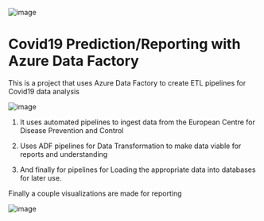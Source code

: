![image](https://github.com/giannisyp/covid-reporting-ADF/assets/119696474/743786cf-40a4-4510-961a-26a52891da72)

# Covid19 Prediction/Reporting with Azure Data Factory

This is a project that uses Azure Data Factory to create ETL pipelines for Covid19 data analysis

![image](https://github.com/giannisyp/covid-reporting-ADF/assets/119696474/0ac49d2e-05d6-4f9b-82c7-07162a235105)


1. It uses automated pipelines to ingest data from the European Centre for Disease Prevention and Control

2. Uses ADF pipelines for Data Transformation to make data viable for reports and understanding 

3. And finally for pipelines for Loading the appropriate data into databases for later use.





Finally a couple visualizations are made for reporting 

![image](https://github.com/giannisyp/covid-reporting-ADF/assets/119696474/84ee118c-6139-44a8-b847-27e181c680d9)
